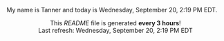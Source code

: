 My name is Tanner and today is Wednesday, September 20, 2:19 PM EDT.

<p align="center">This <i>README</i> file is generated <b>every 3 hours</b>!</br>Last refresh: Wednesday, September 20, 2:19 PM EDT<br /></p>
